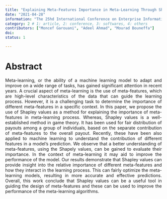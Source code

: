 ```yaml
---
title: "Explaining Meta-Features Importance in Meta-Learning Through Shapley Values"
date: "2021-04-28"
information: "The 25hd International Conference on Enterprise Information Systems(ICEIS)"
category: 2 # 1: article, 2: conference, 3: softwares, 4: others
contributors: ["Moncef Garouani", "Adeel Ahmad", "Mourad Bouneffa"]
doi: 
status: 1

---
```


# Abstract
<p style='text-align: justify;'>
Meta-learning, or the ability of a machine learning model to adapt and improve on a wide range of tasks, has gained significant attention in recent years. A crucial aspect of meta-learning is the use of meta-features, which are high-level characteristics of the data that can guide the learning process. However, it is a challenging task to determine the importance of different meta-features in a specific context. In this paper, we propose the use of Shapley values as a method for explaining the importance of meta-features in meta-learning process. Whereas, Shapley values is a well-established method in game theory. It has been used for fair distribution of payouts among a group of individuals, based on the separate contribution of meta-features to the overall payout. Recently, these have been also applied to machine learning to understand the contribution of different features in a model’s prediction. We observe that a better understanding of meta-features, using the Shapely values, can be gained to evaluate their importance. In the context of meta-learning it may aid to improve the performance of the model. Our results demonstrate that Shapley values can provide insight into the relative importance of different meta-features and how they interact in the learning process. This can fairly optimize the meta-learning models, resulting in more accurate and effective predictions. Overall, this work conclude that Shapley values can be a useful tool in guiding the design of meta-features and these can be used to improve the performance of the meta-learning algorithms.</p>


